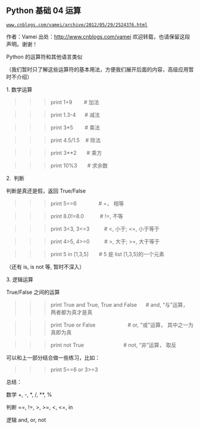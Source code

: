 ## Python 基础 04 运算

[`www.cnblogs.com/vamei/archive/2012/05/29/2524376.html`](http://www.cnblogs.com/vamei/archive/2012/05/29/2524376.html)

作者：Vamei 出处：http://www.cnblogs.com/vamei 欢迎转载，也请保留这段声明。谢谢！

Python 的运算符和其他语言类似

（我们暂时只了解这些运算符的基本用法，方便我们展开后面的内容，高级应用暂时不介绍）

1\. 数学运算

>>>print 1+9        # 加法

>>>print 1.3-4      # 减法

>>>print 3*5        # 乘法

>>>print 4.5/1.5    # 除法

>>>print 3**2       # 乘方     

>>>print 10%3       # 求余数

2.  判断

判断是真还是假，返回 True/False

>>>print 5==6               # =， 相等

>>>print 8.0!=8.0           # !=, 不等

>>>print 3<3, 3<=3          # <, 小于; <=, 小于等于

>>>print 4>5, 4>=0          # >, 大于; >=, 大于等于

>>>print 5 in [1,3,5]       # 5 是 list [1,3,5]的一个元素

（还有 is, is not 等, 暂时不深入）

3\. 逻辑运算

True/False 之间的运算

>>>print True and True, True and False      # and, “与”运算， 两者都为真才是真

>>>print True or False                      # or, "或"运算， 其中之一为真即为真

>>>print not True                           # not, “非”运算， 取反

可以和上一部分结合做一些练习，比如：

>>>print 5==6 or 3>=3

总结：

数学 +, -, *, /, **, %

判断 ==, !=, >, >=, <, <=, in

逻辑 and, or, not